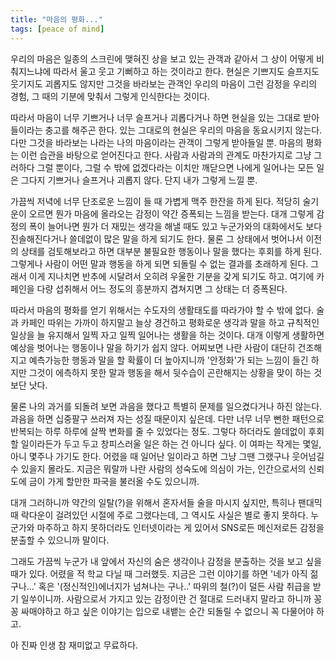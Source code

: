 ```yaml
---
title: "마음의 평화..."
tags: [peace of mind]
---
```


우리의 마음은 일종의 스크린에 맺혀진 상을 보고 있는 관객과 같아서 그 상이 어떻게 비춰지느냐에 따라서 울고 웃고 기뻐하고 하는 것이라고 한다.
현실은 기쁘지도 슬프지도 웃기지도 괴롭지도 않지만 그것을 바라보는 관객인 우리의 마음이 그런 감정을 우리의 경험, 그 때의 기분에 맞춰서 그렇게 인식한다는 것이다.

따라서 마음이 너무 기쁘거나 너무 슬프거나 괴롭다거나 하면 현실을 있는 그대로 받아들이라는 충고를 해주곤 한다. 있는 그대로의 현실은 우리의 마음을 동요시키지 않는다. 다만 그것을 바라보는 나라는 나의 마음이라는 관객이 그렇게 받아들일 뿐. 마음의 평화는 이런 습관을 바탕으로 얻어진다고 한다. 사람과 사람과의 관계도 마찬가지로 그냥 그러하다 그럴 뿐이다, 그럴 수 밖에 없겠다라는 이치만 깨닫으면 나에게 일어나는 모든 일은 그다지 기쁘거나 슬프거나 괴롭지 않다. 단지 내가 그렇게 느낄 뿐.

가끔씩 저녁에 너무 단조로운 느낌이 들 때 가볍게 맥주 한잔을 하게 된다. 적당히 술기운이 오르면 뭔가 마음에 올라오는 감정이 약간 증폭되는 느낌을 받는다. 대개 그렇게 감정의 폭이 늘어나면 뭔가 더 재밌는 생각을 해낼 때도 있고 누군가와의 대화에서도 보다 진솔해진다거나 쓸데없이 많은 말을 하게 되기도 한다. 물론 그 상태에서 벗어나서 이전의 상태를 검토해보라고 하면 대부분 불필요한 행동이나 말을 했다는 후회를 하게 된다. 그렇게나 사람이 어떤 말과 행동을 하게 되면 되돌릴 수 없는 결과를 초래하게 된다. 그래서 이게 지나치면 반추에 시달려서 오히려 우울한 기분을 갖게 되기도 하고. 여기에 카페인을 다량 섭취해서 어느 정도의 흥분까지 겹쳐지면 그 상태는 더 증폭된다.

따라서 마음의 평화를 얻기 위해서는 수도자의 생활태도를 따라가야 할 수 밖에 없다. 술과 카페인 따위는 가까이 하지말고 늘상 경건하고 평화로운 생각과 말을 하고 규칙적인 일상을 늘 유지해서 일찍 자고 일찍 일어나는 생활을 하는 것이다. 대개 이렇게 생활하면 예상을 벗어나는 행동이나 말을 하기가 쉽지 않다. 어찌보면 나란 사람이 대단히 건조해지고 예측가능한 행동과 말을 할 확률이 더 높아지니까 '안정화'가 되는 느낌이 들긴 하지만 그것이 에측하지 못한 말과 행동을 해서 뒷수습이 곤란해지는 상황을 맞이 하는 것보단 낫다.

물론 나의 과거를 되돌려 보면 과음을 했다고 특별히 문제를 일으켰다거나 하진 않는다. 과음을 하면 십중팔구 쓰러져 자는 성질 때문이지 싶은데. 다만 너무 너무 뻔한 패턴으로 반복되는 하루 하루에 살짝 변화를 줄 수 있었다는 정도. 그렇다 하더라도 쓸데없이 후회할 일이라든가 두고 두고 창피스러울 일은 하는 건 아니다 싶다. 이 여파는 작게는 몇일, 아니 몇주나 가기도 한다. 어렸을 때 일어난 일이라고 하면 그냥 그땐 그랬구나 웃어넘길 수 있을지 몰라도. 지금은 뭐랄까 나란 사람의 성숙도에 의심이 가는, 인간으로서의 신뢰도에 금이 가게 할만한 파국을 불러올 수도 있으니까. 

대개 그러하니까 약간의 일탈(?)을 위해서 혼자서들 술을 마시지 싶지만, 특히나 팬대믹때 락다운이 걸려있던 시절에 주로 그랬다는데, 그 역시도 사실은 별로 좋지 못하다. 누군가와 마주하고 하지 못하더라도 인터넷이라는 게 있어서 SNS로든 메신저로든 감정을 분출할 수 있으니까 말이다. 

그래도 가끔씩 누군가 내 앞에서 자신의 숨은 생각이나 감정을 분출하는 것을 보고 싶을 때가 있다. 어렸을 적 학교 다닐 때 그러했듯. 지금은 그런 이야기를 하면 '네가 아직 젊구나...' 혹은 '(정신적인)에너지가 넘쳐나는 구나..' 따위의 철(?)이 덜든 사람 취급을 받기 일쑤이니까. 사람으로서 가지고 있는 감정이란 건 절대로 드러내지 말라고 하니까 꽁꽁 싸매야하고 하고 싶은 이야기는 입으로 내뱉는 순간 되돌릴 수 없으니 꼭 다물어야 하고. 

아 진짜 인생 참 재미없고 무료하다.
